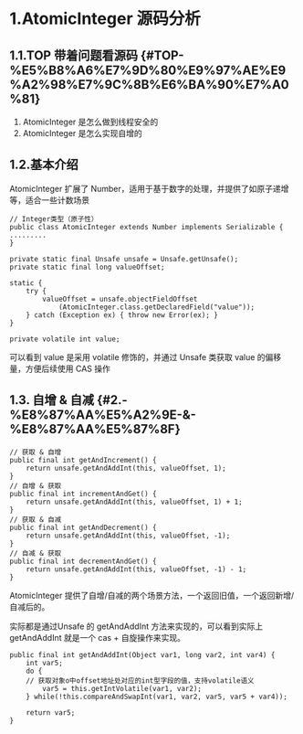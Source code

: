 # 1.AtomicInteger 源码分析

## 1.1.TOP 带着问题看源码 {#TOP-%E5%B8%A6%E7%9D%80%E9%97%AE%E9%A2%98%E7%9C%8B%E6%BA%90%E7%A0%81}

1. AtomicInteger 是怎么做到线程安全的
2. AtomicInteger 是怎么实现自增的

## 1.2.基本介绍

AtomicInteger 扩展了 Number，适用于基于数字的处理，并提供了如原子递增等，适合一些计数场景

```
// Integer类型（原子性）
public class AtomicInteger extends Number implements Serializable {
.........
}
```

```
private static final Unsafe unsafe = Unsafe.getUnsafe();
private static final long valueOffset;

static {
    try {
        valueOffset = unsafe.objectFieldOffset
            (AtomicInteger.class.getDeclaredField("value"));
    } catch (Exception ex) { throw new Error(ex); }
}

private volatile int value;
```

可以看到 value 是采用 volatile 修饰的，并通过 Unsafe 类获取 value 的偏移量，方便后续使用 CAS 操作

## 1.3. 自增 & 自减 {#2.-%E8%87%AA%E5%A2%9E-&-%E8%87%AA%E5%87%8F}

```
// 获取 & 自增
public final int getAndIncrement() {
    return unsafe.getAndAddInt(this, valueOffset, 1);
}
// 自增 & 获取
public final int incrementAndGet() {
    return unsafe.getAndAddInt(this, valueOffset, 1) + 1;
}
// 获取 & 自减
public final int getAndDecrement() {
    return unsafe.getAndAddInt(this, valueOffset, -1);
}
// 自减 & 获取
public final int decrementAndGet() {
    return unsafe.getAndAddInt(this, valueOffset, -1) - 1;
}
```

AtomicInteger 提供了自增/自减的两个场景方法，一个返回旧值，一个返回新增/自减后的。

实际都是通过Unsafe 的 getAndAddInt 方法来实现的，可以看到实际上 getAndAddInt 就是一个 cas + 自旋操作来实现。

```
public final int getAndAddInt(Object var1, long var2, int var4) {
    int var5;
    do {
    // 获取对象o中offset地址处对应的int型字段的值，支持volatile语义
        var5 = this.getIntVolatile(var1, var2);
    } while(!this.compareAndSwapInt(var1, var2, var5, var5 + var4));

    return var5;
}
```



